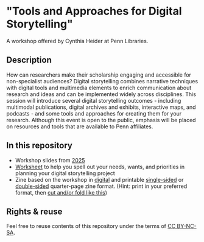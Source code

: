 # "Tools and Approaches for Digital Storytelling"
A workshop offered by Cynthia Heider at Penn Libraries.

## Description 
How can researchers make their scholarship engaging and accessible for non-specialist audiences? Digital storytelling combines narrative techniques with digital tools and multimedia elements to enrich communication about research and ideas and can be implemented widely across disciplines. This session will introduce several digital storytelling outcomes - including multimodal publications, digital archives and exhibits, interactive maps, and podcasts - and some tools and approaches for creating them for your research. Although this event is open to the public, emphasis will be placed on resources and tools that are available to Penn affiliates.

## In this repository
- Workshop slides from [2025](https://github.com/cynthiaheider/digital-storytelling/blob/main/Spring2025_DigitalStorytelling.pdf)
- [Worksheet](https://github.com/cynthiaheider/digital-storytelling/blob/main/Spring2025_DigitalStorytellingWorksheet.pdf) to help you spell out your needs, wants, and priorities in planning your digital storytelling project
- Zine based on the workshop in [digital](https://github.com/cynthiaheider/digital-storytelling/blob/main/Spring2025_Zine-DigitalStorytelling.pdf) and printable [single-sided](https://github.com/cynthiaheider/digital-storytelling/blob/main/Spring2025_Zine-Printable-SingleSided-DigitalStorytelling.pdf) or [double-sided](https://github.com/cynthiaheider/digital-storytelling/blob/main/Spring2025_Zine-Printable-DoubleSided-DigitalStorytelling.pdf) quarter-page zine format. (Hint: print in your preferred format, then [cut and/or fold like this](https://goofygeekentertainment.itch.io/how-to-make-a-quarter-size-zine))

## Rights & reuse
Feel free to reuse contents of this repository under the terms of [CC BY-NC-SA](https://creativecommons.org/licenses/by-nc-sa/4.0/).
